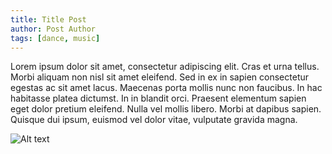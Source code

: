 ```yaml
---
title: Title Post
author: Post Author
tags: [dance, music]
---
```


Lorem ipsum dolor sit amet, consectetur adipiscing elit. Cras et urna tellus. Morbi aliquam non nisl sit amet eleifend. Sed in ex in sapien consectetur egestas ac sit amet lacus. Maecenas porta mollis nunc non faucibus. In hac habitasse platea dictumst. In in blandit orci. Praesent elementum sapien eget dolor pretium eleifend. Nulla vel mollis libero. Morbi at dapibus sapien. Quisque dui ipsum, euismod vel dolor vitae, vulputate gravida magna.


![Alt text]([https://assets.digitalocean.com/articles/alligator/boo.svg](https://static.vecteezy.com/vite/assets/photo-masthead-375-BoK_p8LG.webp))

